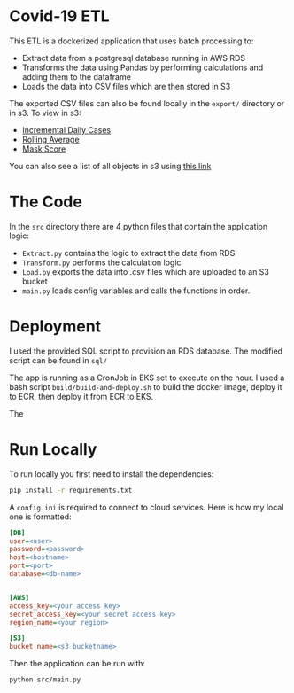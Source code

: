 # Covid-19 ETL

This ETL is a dockerized application that uses batch processing to:
- Extract data from a postgresql database running in AWS RDS
- Transforms the data using Pandas by performing calculations and adding them to the dataframe
- Loads the data into CSV files which are then stored in S3

The exported CSV files can also be found locally in the ``export/`` directory or in s3. To view in s3:

- [Incremental Daily Cases](https://covid-19-etl.s3.us-west-1.amazonaws.com/export/incremental_data_2023-10-16_23-27-01.csv)
- [Rolling Average](https://covid-19-etl.s3.us-west-1.amazonaws.com/export/rolling_data_2023-10-16_23-27-02.csv)
- [Mask Score](https://covid-19-etl.s3.us-west-1.amazonaws.com/export/mask_score_2023-10-16_23-27-02.csv)

You can also see a list of all objects in s3 using [this link ](https://covid-19-etl.s3.amazonaws.com/)

# The Code

In the ``src`` directory there are 4 python files that contain the application logic:
- ``Extract.py`` contains the logic to extract the data from RDS
- ``Transform.py`` performs the calculation logic 
- ``Load.py`` exports the data into .csv files which are uploaded to an S3 bucket
- ``main.py`` loads config variables and calls the functions in order.

# Deployment

I used the provided SQL script to provision an RDS database. The modified script can be found in ``sql/``

The app is running as a CronJob in EKS set to execute on the hour. I used a bash script ``build/build-and-deploy.sh`` to build the docker image, deploy it to ECR, then deploy it from ECR to EKS.

The 

# Run Locally

To run locally you first need to install the dependencies:

```bash
pip install -r requirements.txt
```

A ``config.ini`` is required to connect to cloud services. Here is how my local one is formatted:
```ini
[DB]
user=<user>
password=<password>
host=<hostname>
port=<port>
database=<db-name>


[AWS]
access_key=<your access key>
secret_access_key=<your secret access key>
region_name=<your region>

[S3]
bucket_name=<s3 bucketname>

```

Then the application can be run with:
```bash
python src/main.py
```